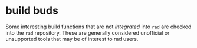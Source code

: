# build buds

Some interesting build functions that are not _integrated_ into `rad` are checked into the `rad` repository. These are generally considered unofficial or unsupported tools that may be of interest to rad users.
